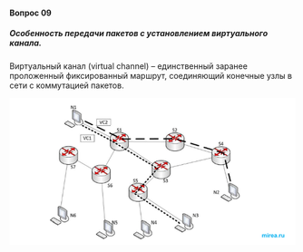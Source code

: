 #### Вопрос 09

##### Особенность передачи пакетов с установлением виртуального канала.

Виртуальный канал (virtual channel) – единственный заранее проложенный фиксированный маршрут, соединяющий конечные узлы в сети с коммутацией пакетов.

![image-20220621184248990](Answer_2_9/image-20220621184248990.png)
